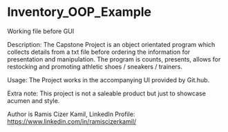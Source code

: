 # Inventory_OOP_Example
Working file before GUI

Description: The Capstone Project is an object orientated program which collects details from a txt file before ordering the information for presentation and manipulation. The program is counts, presents, allows for restocking and promoting athletic shoes / sneakers / trainers. 

Usage: The Project works in the accompanying UI provided by Git.hub. 

Extra note: This project is not a saleable product but just to showcase acumen and style. 

Author is Ramis Cizer Kamil,  LinkedIn Profile: https://www.linkedin.com/in/ramiscizerkamil/
